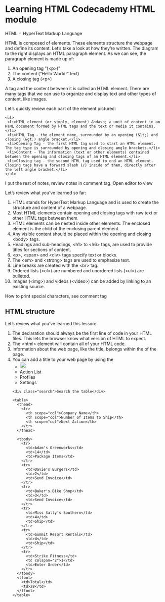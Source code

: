 <h1>Learning HTML Codecademy HTML module</h1>

HTML = HyperText Markup Language


<body>
   <p> 
     HTML is composed of elements. These elements structure the webpage and define its content. Let’s take a look at how they’re written.
     The diagram to the right displays an HTML paragraph element. As we can see, the paragraph element is made up of:

<ol>
  <li>An opening tag "(&lt;p&gt;)"  </li>
  <li>The content (“Hello World!” text) </li>
  <li>A closing tag (&lt;p&gt;) </li>
</ol>

A tag and the content between it is called an HTML element. There are many tags that we can use to organize and display text and other types of content, like images.
</p>

  <p>
   Let’s quickly review each part of the element pictured:

    <ul>
     <li>HTML element (or simply, element) &ndash; a unit of content in an HTML document formed by HTML tags and the text or media it contains.</li>
     <li>HTML Tag - the element name, surrounded by an opening (&lt;) and closing (&gt;) angle bracket.</li>
     <li>Opening Tag - the first HTML tag used to start an HTML element. The tag type is surrounded by opening and closing angle brackets.</li>
     <li>Content - The information (text or other elements) contained between the opening and closing tags of an HTML element.</li>
     <li>Closing tag - the second HTML tag used to end an HTML element. Closing tags have a forward slash (/) inside of them, directly after the left angle bracket.</li>
    </ul>
  </p>

   <p> I put the rest of notes, review notes in comment tag. Open editor to view </p>
   
   <p>Let’s review what you’ve learned so far:
   <ol>
     <li>HTML stands for HyperText Markup Language and is used to create the structure and content of a webpage.</li>
     <li>Most HTML elements contain opening and closing tags with raw text or other HTML tags between them.</li>
     <li>HTML elements can be nested inside other elements. The enclosed element is the child of the enclosing parent element.</li>
     <li>Any visible content should be placed within the opening and closing &lt;body&gt; tags.</li>
     <li>Headings and sub-headings, &lt;h1&gt; to &lt;h6&gt; tags, are used to provide titles for sections of content.</li>
     <li>&lt;p&gt;, &lt;span&gt; and &lt;div&gt; tags specify text or blocks.</li>
     <li>The &lt;em&gt; and &lt;strong&gt; tags are used to emphasize text.</li>
     <li>Line breaks are created with the &lt;br&gt; tag.</li>
     <li>Ordered lists (&lt;ol&gt;) are numbered and unordered lists (&lt;ul&gt;) are bulleted.</li>
     <li>Images (&lt;img&gt;) and videos (&lt;video&gt;) can be added by linking to an existing source.</li>
  </ol>      
  </p>

<p>How to print special characters, see comment tag</p>

<!--
Special characters in HTML, such as '<', '>', '"' and '&' can be printed using the following format:

&name;
where name would be replaced by a character name. The most common would then be

&lt;   =   <    (less than)
&gt;   =   >    (greater than)
&amp;  =   &    (ampersand)
&quot; =   "    (double quote)

So to write <html> you would write in HTML: &lt;html&gt;
-->


<h2>HTML structure</h2> 

<p>Let’s review what you’ve learned this lesson:
<ol>
   <li>The <!DOCTYPE html> declaration should always be the first line of code in your HTML files. This lets the browser know what version of HTML to expect.</li>
   <li>The &lt;html&gt; element will contain all of your HTML code.</li>
   <li>Information about the web page, like the title, belongs within the <head> of the page.</li>
   <li>You can add a title to your web page by using the <title> element, inside of the head.</li>
   <li>A webpage’s title appears in a browser’s tab.</li>
   <li>Anchor tags (&lt;a&gt;) are used to link to internal pages, external pages or content on the same page.</li>
   <li>You can create sections on a webpage and jump to them using <a> tags and adding ids to the elements you wish to jump to.</li>
   <li>Whitespace between HTML elements helps make code easier to read while not changing how elements appear in the browser.</li>
   <li>Indentation also helps make code easier to read. It makes parent-child relationships visible.</li>
   <li>Comments are written in HTML using the following syntax: <!-- comment -->.</li>
</p>

<h2>Introduction to Tables</h2>
<p> 
There are many websites on the Internet that display information like stock prices, sports scores, invoice data, and more. This data is tabular in nature, meaning that a table is often the best way of presenting the data.
In this part of the course, we’ll learn how to use the HTML <table> element to present information in a two-dimensional table to the users.

Let’s get started!
   
</p>


<div id="table">
<table>
  <tr> <!-- Row 1 -->
    <th></th>
    <th>Saturday</th>
    <th>Sunday</th>
  </tr>
  <tr> <!-- Row 2 -->
    <th>Morning</th>
    <td rowspan="2">Work</td>
    <td rowspan="3">Relax</td>
  </tr>
  <tr> <!-- Row 3 -->
    <th>Afternoon</th>
  </tr>
  <tr> <!-- Row 4 -->
    <th>Evening</th>
    <td>Dinner</td>
  </tr>
</table>
</div>


<p>
   Great job! In this lesson, we learned how to create a table, add data to it, and section the table into smaller parts that make it easier to read.

<ol> Let’s review what we’ve learned so far:
   <li>The &lt;table&gt; element creates a table.</li>
   <li>The &lt;tr&gt; element adds rows to a table.</li>
   <li>To add data to a row, you can use the &lt;td&lg; element.</li>
   <li>Table headings clarify the meaning of data. Headings are added with the &lt;th&gt; element.</li>
   <li>Table data can span columns using the colspan attribute.</li>
   <li>Table data can span rows using the rowspan attribute.</li>
   <li>Tables can be split into three main sections: a head, a body, and a footer.</li>
   <li>A table’s head is created with the &lt;thead&gt; element.</li>
   <li>A table’s body is created with the &lt;tbody&gt; element.</li>
   <li>A table’s footer is created with the &lt;tfoot&gt; element.</li>
   <li>All the CSS properties you learned about in this course can be applied to tables and their data.</li>
</ol>
      
   Congratulations on completing HTML Tables!
</p>

<!DOCTYPE html>
<html>
  <head>
    <title>Ship To It - Company Packing List</title>
    <link
      href="https://fonts.googleapis.com/css?family=Lato: 100,300,400,700|Luckiest+Guy|Oxygen:300,400"
      rel="stylesheet"
    />
    <link href="style.css" type="text/css" rel="stylesheet" />
  </head>
  <body>
    <ul class="navigation">
      <li>
        <img
          src="https://content.codecademy.com/courses/web-101/unit-9/htmlcss1-img_logo-shiptoit.png"
          height="20px;"
        />
      </li>
      <li class="active">Action List</li>
      <li>Profiles</li>
      <li>Settings</li>
    </ul>

    <div class="search">Search the table</div>

    <table>
      <thead>
        <tr>
          <th scope="col">Company Name</th>
          <th scope="col">Number of Items to Ship</th>
          <th scope="col">Next Action</th>
        </tr>
      </thead>

      <tbody>
        <tr>
          <td>Adam's Greenworks</td>
          <td>14</td>
          <td>Package Items</td>
        </tr>
        <tr>
          <td>Davie's Burgers</td>
          <td>2</td>
          <td>Send Invoice</td>
        </tr>
        <tr>
          <td>Baker's Bike Shop</td>
          <td>3</td>
          <td>Send Invoice</td>
        </tr>
        <tr>
          <td>Miss Sally's Southern</td>
          <td>4</td>
          <td>Ship</td>
        </tr>
        <tr>
          <td>Summit Resort Rentals</td>
          <td>4</td>
          <td>Ship</td>
        </tr>
        <tr>
          <td>Strike Fitness</td>
          <td colspan="2">1</td>
          <td>Enter Order</td>
        </tr>
      </tbody>
      <tfoot>
        <td>Total</td>
        <td>28</td>
      </tfoot>
    </table>
  </body>
</html>


 </body>
